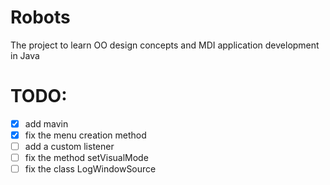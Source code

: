 # Robots
The project to learn OO design concepts and MDI application development in Java

# TODO:
* [X] add mavin
* [X] fix the menu creation method
* [ ] add a custom listener
* [ ] fix the method setVisualMode
* [ ] fix the class LogWindowSource 